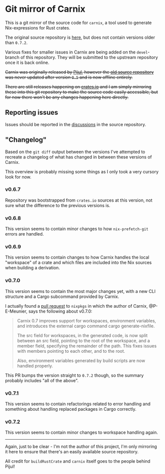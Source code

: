Git mirror of Carnix
====================

This is a git mirror of the source code for `carnix`, a tool used to
generate Nix-expressions for Rust crates.

The original source repository is
[here](https://nest.pijul.com/pmeunier/carnix), but does not contain
versions older than `0.7.2`.

Various fixes for smaller issues in Carnix are being added on the
`devel`-branch of this repository. They will be submitted to the
upstream repository once it is back online.

~~Carnix was originally released by [Pijul][], however the [old source
repository][] was never updated after version `0.5` and is now offline
entirely.~~

~~There are still releases happening on [crates.io][] and I am simply
mirroring these into this git repository to make the source code
easily accessible, but for now there won't be any changes happening
here directly.~~

## Reporting issues

Issues should be reported in the [discussions][] in the source
repository.

## "Changelog"

Based on the `git diff` output between the versions I've attempted to
recreate a changelog of what has changed in between these versions of
Carnix.

This overview is probably missing some things as I only took a very
cursory look for now.

### v0.6.7

Repository was bootstrapped from `crates.io` sources at this version,
not sure what the difference to the previous versions is.

### v0.6.8

This version seems to contain minor changes to how `nix-prefetch-git`
errors are handled.

### v0.6.9

This version seems to contain changes to how Carnix handles the local
"workspace" of a crate and which files are included into the Nix
sources when building a derivation.

### v0.7.0

This version seems to contain the most major changes yet, with a new
CLI structure and a Cargo subcommand provided by Carnix.

I actually found a [pull request][] to `nixpkgs` in which the author
of Carnix, @P-E-Meunier, says the following about v0.7.0:

> Carnix 0.7 improves support for workspaces, environment variables, and
> introduces the external cargo command cargo generate-nixfile.
>
> The src field for workspaces, in the generated code, is now split
> between an src field, pointing to the root of the workspace, and a
> member field, specifying the remainder of the path. This fixes issues
> with members pointing to each other, and to the root.
>
> Also, environment variables generated by build scripts are now handled
> properly.

This PR bumps the version straight to `0.7.2` though, so the summary
probably includes "all of the above".

### v0.7.1

This version seems to contain refactorings related to error handling
and something about handling replaced packages in Cargo correctly.

### v0.7.2

This version seems to contain minor changes to workspace handling
again.

--------------

Again, just to be clear - I'm not the author of this project, I'm only
mirroring it here to ensure that there's an easily available source
repository.

All credit for `buildRustCrate` and `carnix` itself goes to the people
behind Pijul!

[Pijul]: https://pijul.org/2017/12/12/buildrustcrate/
[old source repository]: https://nest.pijul.com/pmeunier/nix-rust
[crates.io]: https://crates.io/crates/carnix
[pull request]: https://github.com/NixOS/nixpkgs/pull/39003
[discussions]: https://nest.pijul.com/pmeunier/carnix:master/discussions
